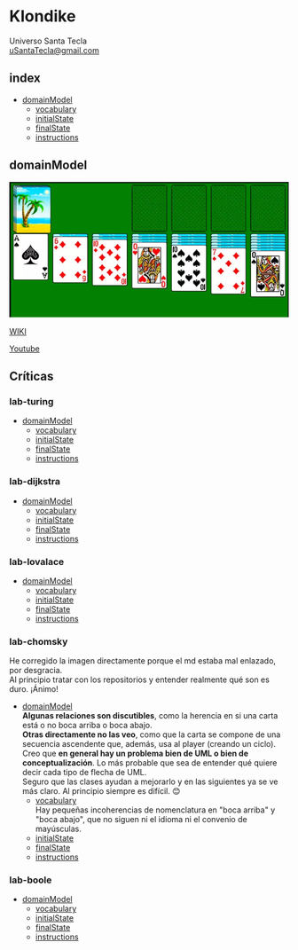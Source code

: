 # Klondike
Universo Santa Tecla  
[uSantaTecla@gmail.com](mailto:uSantaTecla@gmail.com)  


## index

* [domainModel](#domainModel)  
    * [vocabulary](#vocabulary)  
    * [initialState](#initialState)  
    * [finalState](#finalState)
    * [instructions](#instructions)  

## domainModel  

![klondike](./docs/images/klondike.png)  

[WIKI](https://es.wikipedia.org/wiki/Solitario_de_cartas)

[Youtube](https://www.youtube.com/watch?v=yjgQXcFVBQY)

## Críticas   


###  lab-turing

  * [domainModel](#domainModel)  
    * [vocabulary](#vocabulary)
    * [initialState](#initialState)  
    * [finalState](#finalState)
    * [instructions](#instructions)

### lab-dijkstra 

  * [domainModel](#domainModel)  
    * [vocabulary](#vocabulary)
    * [initialState](#initialState)  
    * [finalState](#finalState)
    * [instructions](#instructions)

    
###  lab-lovalace 

  * [domainModel](#domainModel)  
    * [vocabulary](#vocabulary)
    * [initialState](#initialState)  
    * [finalState](#finalState)
    * [instructions](#instructions)

    
###  lab-chomsky
   He corregido la imagen directamente porque el md estaba mal enlazado, por desgracia.   
   Al principio tratar con los repositorios y entender realmente qué son es duro. ¡Ánimo!
  * [domainModel](#domainModel)  
     **Algunas relaciones son discutibles**, como la herencia en si una carta está o no boca arriba o boca abajo.  
     **Otras directamente no las veo**, como que la carta se compone de una secuencia ascendente que, además, usa al player   (creando un ciclo).  
     Creo que **en general hay un problema bien de UML o bien de conceptualización**. Lo más probable que sea de entender qué quiere decir cada tipo de flecha de UML.  
     Seguro que las clases ayudan a mejorarlo y en las siguientes ya se ve más claro. Al principio siempre es difícil. 😊  
    * [vocabulary](#vocabulary)  
      Hay pequeñas incoherencias de nomenclatura en "boca arriba" y "boca abajo", que no siguen ni el idioma ni el convenio de mayúsculas.
    * [initialState](#initialState)  
    * [finalState](#finalState)
    * [instructions](#instructions)

 ###  lab-boole

  * [domainModel](#domainModel)  
    * [vocabulary](#vocabulary)  
    * [initialState](#initialState)  
    * [finalState](#finalState)
    * [instructions](#instructions)
